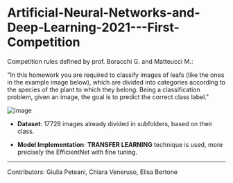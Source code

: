 # Artificial-Neural-Networks-and-Deep-Learning-2021---First-Competition


Competition rules defined by prof. Boracchi G. and Matteucci M.: 

"In this homework you are required to classify images of leafs (like the ones in the example image below), which are divided into categories according to the
species of the plant to which they belong. Being a classification problem, given an image, the goal is to predict the correct class label."



![image](https://user-images.githubusercontent.com/92247654/187924867-acdc644b-6781-40ad-8de1-5c5aa0be66eb.png)

- **Dataset**: 17728 images already divided in subfolders, based on their class. 

- **Model Implementation**: **TRANSFER LEARNING** technique is used, more precisely the EfficientNet with fine tuning.


---
Contributors: Giulia Peteani, Chiara Veneruso, Elisa Bertone

